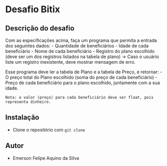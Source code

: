 # Desafio Bitix

## Descrição do desafio
Com as especificações acima, faça um programa que permita a entrada dos seguintes dados:
	- Quantidade de beneficiários
	- Idade de cada beneficiário
	- Nome de cada beneficiário
	- Registro do plano escolhido (deve ser um dos registros listados na tabela de plano)
		-> Caso o usuário liste um registro inexistente, deve mostrar mensagem de erro.


Esse programa deve ler a tabela de Plano e a tabela de Preço, e retornar:
	- O preço total do Plano escolhido (soma do preço de cada beneficiário)
	- Preço de cada beneficiário para o plano escolhido, juntamente com a sua idade.
	
	Nota: o valor (preço) para cada beneficiário deve ser float, pois representa dinheiro.
  
## Instalação

- Clone o repositório com `git clone`


## Autor
* Emerson Felipe Aquino da Silva
